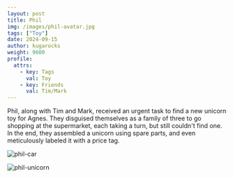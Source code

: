```yaml
---
layout: post
title: Phil
img: /images/phil-avatar.jpg
tags: ["Toy"]
date: 2024-09-15
author: kugarocks
weight: 9600
profile:
  attrs:
    - key: Tags
      val: Toy
    - key: Friends
      val: Tim/Mark
---
```


Phil, along with Tim and Mark, received an urgent task to find a new unicorn toy for Agnes.
They disguised themselves as a family of three to go shopping at the supermarket, each taking a turn, but still couldn't find one.
In the end, they assembled a unicorn using spare parts, and even meticulously labeled it with a price tag.

![phil-car](/images/phil-car.jpg)

![phil-unicorn](/images/phil-unicorn.jpg)